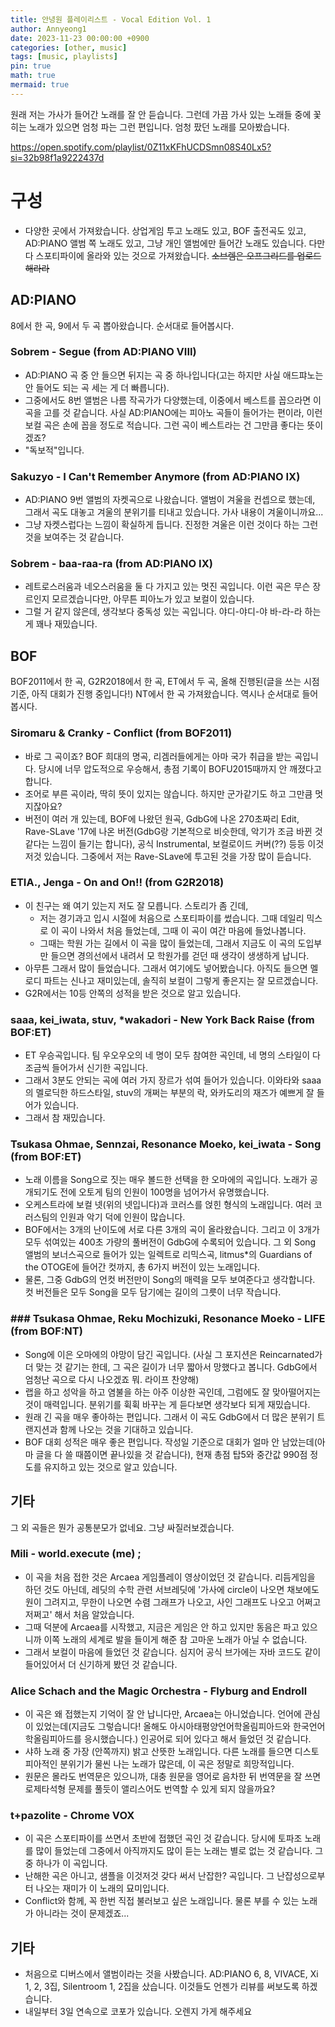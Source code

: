 ```yaml
---
title: 안녕원 플레이리스트 - Vocal Edition Vol. 1
author: Annyeong1
date: 2023-11-23 00:00:00 +0900
categories: [other, music]
tags: [music, playlists]
pin: true
math: true
mermaid: true
---
```

원래 저는 가사가 들어간 노래를 잘 안 듣습니다. 그런데 가끔 가사 있는 노래들 중에 꽃히는 노래가 있으면 엄청 파는 그런 편입니다. 엄청 팠던 노래를 모아봤습니다.

https://open.spotify.com/playlist/0Z11xKFhUCDSmn08S40Lx5?si=32b98f1a9222437d

# 구성
- 다양한 곳에서 가져왔습니다. 상업게임 투고 노래도 있고, BOF 출전곡도 있고, AD:PIANO 앨범 쪽 노래도 있고, 그냥 개인 앨범에만 들어간 노래도 있습니다. 다만 다 스포티파이에 올라와 있는 것으로 가져왔습니다. ~~소브렘은 오프그리드를 업로드해라라~~

## AD:PIANO
8에서 한 곡, 9에서 두 곡 뽑아왔습니다. 순서대로 들어봅시다.

### Sobrem - Segue (from AD:PIANO VIII)
- AD:PIANO 곡 중 안 들으면 뒤지는 곡 중 하나입니다(고는 하지만 사실 애드퍄노는 안 들어도 되는 곡 세는 게 더 빠릅니다).
- 그중에서도 8번 앨범은 나름 작곡가가 다양했는데, 이중에서 베스트를 꼽으라면 이 곡을 고를 것 같습니다. 사실 AD:PIANO에는 피아노 곡들이 들어가는 편이라, 이런 보컬 곡은 손에 꼽을 정도로 적습니다. 그런 곡이 베스트라는 건 그만큼 좋다는 뜻이겠죠?
- "독보적"입니다.

### Sakuzyo - I Can't Remember Anymore (from AD:PIANO IX)
- AD:PIANO 9번 앨범의 자켓곡으로 나왔습니다. 앨범이 겨울을 컨셉으로 했는데, 그래서 곡도 대놓고 겨울의 분위기를 티내고 있습니다. 가사 내용이 겨울이니까요...
- 그냥 자켓스럽다는 느낌이 확실하게 듭니다. 진정한 겨울은 이런 것이다 하는 그런 것을 보여주는 것 같습니다.

### Sobrem - baa-raa-ra (from AD:PIANO IX)
- 레트로스러움과 네오스러움을 둘 다 가지고 있는 멋진 곡입니다. 이런 곡은 무슨 장르인지 모르겠습니다만, 아무튼 피아노가 있고 보컬이 있습니다.
- 그럴 거 같지 않은데, 생각보다 중독성 있는 곡입니다. 야디-야디-야 바-라-라 하는 게 꽤나 재밌습니다.

## BOF
BOF2011에서 한 곡, G2R2018에서 한 곡, ET에서 두 곡, 올해 진행된(글을 쓰는 시점 기준, 아직 대회가 진행 중입니다!) NT에서 한 곡 가져왔습니다. 역시나 순서대로 들어봅시다.

### Siromaru & Cranky - Conflict (from BOF2011)
- 바로 그 곡이죠? BOF 희대의 명곡, 리겜러들에게는 아마 국가 취급을 받는 곡입니다. 당시에 너무 압도적으로 우승해서, 총점 기록이 BOFU2015때까지 안 깨졌다고 합니다.
- 조어로 부른 곡이라, 딱히 뜻이 있지는 않습니다. 하지만 군가같기도 하고 그만큼 멋지잖아요?
- 버전이 여러 개 있는데, BOF에 나왔던 원곡, GdbG에 나온 270초짜리 Edit, Rave-SLave '17에 나온 버전(GdbG랑 기본적으로 비슷한데, 악기가 조금 바뀐 것 같다는 느낌이 들기는 합니다), 공식 Instrumental, 보컬로이드 커버(??) 등등 이것저것 있습니다. 그중에서 저는 Rave-SLave에 투고된 것을 가장 많이 듣습니다.

### ETIA., Jenga - On and On!! (from G2R2018)
- 이 친구는 왜 여기 있는지 저도 잘 모릅니다. 스토리가 좀 긴데,
	- 저는 경기과고 입시 시절에 처음으로 스포티파이를 썼습니다. 그때 데일리 믹스로 이 곡이 나와서 처음 들었는데, 그때 이 곡이 여간 마음에 들었나봅니다.
	- 그때는 학원 가는 길에서 이 곡을 많이 들었는데, 그래서 지금도 이 곡의 도입부만 들으면 경의선에서 내려서 모 학원가를 걷던 때 생각이 생생하게 납니다.
- 아무튼 그래서 많이 들었습니다. 그래서 여기에도 넣어봤습니다. 아직도 들으면 멜로디 파트는 신나고 재미있는데, 솔직히 보컬이 그렇게 좋은지는 잘 모르겠습니다.
- G2R에서는 10등 안쪽의 성적을 받은 것으로 알고 있습니다.

### saaa, kei_iwata, stuv, \*wakadori - New York Back Raise (from BOF:ET)
- ET 우승곡입니다. 팀 우오우오의 네 명이 모두 참여한 곡인데, 네 명의 스타일이 다 조금씩 들어가서 신기한 곡입니다. 
- 그래서 3분도 안되는 곡에 여러 가지 장르가 섞여 들어가 있습니다. 이와타와 saaa의 멜로딕한 하드스타일, stuv의 개쩌는 부분의 락, 와카도리의 재즈가 예쁘게 잘 들어가 있습니다.
- 그래서 참 재밌습니다.

### Tsukasa Ohmae, Sennzai, Resonance Moeko, kei_iwata - Song (from BOF:ET)
- 노래 이름을 Song으로 짓는 매우 볼드한 선택을 한 오마에의 곡입니다. 노래가 공개되기도 전에 오토게 팀의 인원이 100명을 넘어가서 유명했습니다.
- 오케스트라에 보컬 넷(위의 넷입니다)과 코러스를 얹힌 형식의 노래입니다. 여러 코러스팀의 인원과 악기 덕에 인원이 많습니다.
- BOF에서는 3개의 난이도에 서로 다른 3개의 곡이 올라왔습니다. 그리고 이 3개가 모두 섞여있는 400초 가량의 풀버전이 GdbG에 수록되어 있습니다. 그 외 Song 앨범의 보너스곡으로 들어가 있는 일렉트로 리믹스곡, litmus\*의 Guardians of the OTOGE에 들어간 컷까지, 총 6가지 버전이 있는 노래입니다.
- 물론, 그중 GdbG의 언컷 버전만이 Song의 매력을 모두 보여준다고 생각합니다. 컷 버전들은 모두 Song을 모두 담기에는 길이의 그릇이 너무 작습니다.

### ### Tsukasa Ohmae, Reku Mochizuki, Resonance Moeko - LIFE (from BOF:NT)
- Song에 이은 오마에의 야망이 담긴 곡입니다. (사실 그 포지션은 Reincarnated가 더 맞는 것 같기는 한데, 그 곡은 길이가 너무 짧아서 망했다고 봅니다. GdbG에서 엄청난 곡으로 다시 나오겠죠 뭐. 라이프 찬양해)
- 랩을 하고 성악을 하고 염불을 하는 아주 이상한 곡인데, 그럼에도 잘 맞아떨어지는 것이 매력입니다. 분위기를 휙휙 바꾸는 게 듣다보면 생각보다 되게 재밌습니다.
- 원래 긴 곡을 매우 좋아하는 편입니다. 그래서 이 곡도 GdbG에서 더 많은 분위기 트랜지션과 함께 나오는 것을 기대하고 있습니다.
- BOF 대회 성적은 매우 좋은 편입니다. 작성일 기준으로 대회가 얼마 안 남았는데(아마 글을 다 쓸 때쯤이면 끝나있을 것 같습니다), 현재 총점 탑5와 중간값 990점 정도를 유지하고 있는 것으로 알고 있습니다.

## 기타
그 외 곡들은 뭔가 공통분모가 없네요. 그냥 싸질러보겠습니다.

### Mili - world.execute (me) ;
- 이 곡을 처음 접한 것은 Arcaea 게임플레이 영상이었던 것 같습니다. 리듬게임을 하던 것도 아닌데, 레딧의 수학 관련 서브레딧에 '가사에 circle이 나오면 채보에도 원이 그려지고, 무한이 나오면 수렴 그래프가 나오고, 사인 그래프도 나오고 어쩌고 저쩌고' 해서 처음 알았습니다.
- 그때 덕분에 Arcaea를 시작했고, 지금은 게임은 안 하고 있지만 동음은 파고 있으니까 이쪽 노래의 세계로 발을 들이게 해준 참 고마운 노래가 아닐 수 없습니다.
- 그래서 보컬이 마음에 들었던 것 같습니다. 심지어 공식 브가에는 자바 코드도 같이 들어있어서 더 신기하게 봤던 것 같습니다.

### Alice Schach and the Magic Orchestra - Flyburg and Endroll
- 이 곡은 왜 접했는지 기억이 잘 안 납니다만, Arcaea는 아니었습니다. 언어에 관심이 있었는데(지금도 그렇습니다! 올해도 아시아태평양언어학올림피아드와 한국언어학올림피아드를 응시했습니다.) 인공어로 되어 있다고 해서 들었던 것 같습니다.
- 샤하 노래 중 가장 (안쪽까지) 밝고 산뜻한 노래입니다. 다른 노래를 들으면 디스토피아적인 분위기가 물씬 나는 노래가 많은데, 이 곡은 정말로 희망적입니다.
- 원문은 몰라도 번역문은 있으니까, 대충 원문을 영어로 음차한 뒤 번역문을 잘 쓰면 로제타석형 문제를 풀듯이 앨리스어도 번역할 수 있게 되지 않을까요?

### t+pazolite - Chrome VOX
- 이 곡은 스포티파이를 쓰면서 초반에 접했던 곡인 것 같습니다. 당시에 토파조 노래를 많이 들었는데 그중에서 아직까지도 많이 듣는 노래는 별로 없는 것 같습니다. 그중 하나가 이 곡입니다.
- 난해한 곡은 아니고, 샘플을 이것저것 갖다 써서 난잡한? 곡입니다. 그 난잡성으로부터 나오는 재미가 이 노래의 묘미입니다.
- Conflict와 함께, 꼭 한번 직접 불러보고 싶은 노래입니다. 물론 부를 수 있는 노래가 아니라는 것이 문제겠죠...

## 기타
- 처음으로 디버스에서 앨범이라는 것을 사봤습니다. AD:PIANO 6, 8, VIVACE, Xi 1, 2, 3집, Silentroom 1, 2집을 샀습니다. 이것들도 언젠가 리뷰를 써보도록 하겠습니다.
- 내일부터 3일 연속으로 코포가 있습니다. 오렌지 가게 해주세요

